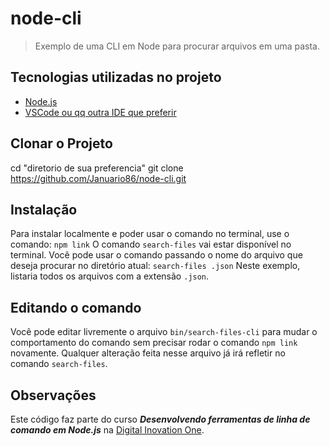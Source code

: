 # node-cli

> Exemplo de uma CLI em Node para procurar arquivos em uma pasta.

## Tecnologias utilizadas no projeto

- [Node.js](https://nodejs.org/en/)
- [VSCode ou qq outra IDE que preferir](https://code.visualstudio.com/)

## Clonar o Projeto

cd "diretorio de sua preferencia" 
 git clone https://github.com/Januario86/node-cli.git
 
## Instalação

Para instalar localmente e poder usar o comando no terminal, use o comando:
`npm link`
O comando `search-files` vai estar disponível no terminal. Você pode usar o comando passando o nome do arquivo que deseja procurar no diretório atual:
`search-files .json`
Neste exemplo, listaria todos os arquivos com a extensão `.json`.

## Editando o comando

Você pode editar livremente o arquivo `bin/search-files-cli` para mudar o comportamento do comando sem precisar rodar o comando `npm link` novamente. Qualquer alteração feita nesse arquivo já irá refletir no comando `search-files`.

## Observações
Este código faz parte do curso **_Desenvolvendo ferramentas de linha de comando em Node.js_** na [Digital Inovation One](https://digitalinnovation.one).
